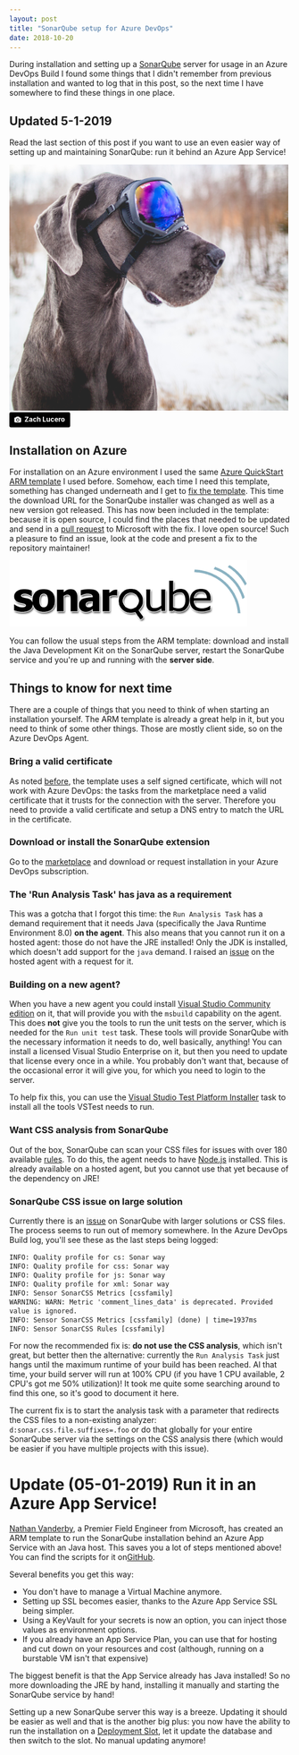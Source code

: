```yaml
---
layout: post
title: "SonarQube setup for Azure DevOps"
date: 2018-10-20
---
```


During installation and setting up a [SonarQube](https://www.sonarqube.org/) server for usage in an Azure DevOps Build I found some things that I didn't remember from previous installation and wanted to log that in this post, so the next time I have somewhere to find these things in one place.

## Updated 5-1-2019
Read the last section of this post if you want to use an even easier way of setting up and maintaining SonarQube: run it behind an Azure App Service! 

![Cool dog by Zach Lucero](/images/2018_10_20_Zach_Lucero_Dog.png)  
<a style="background-color:black;color:white;text-decoration:none;padding:4px 6px;font-family:-apple-system, BlinkMacSystemFont, &quot;San Francisco&quot;, &quot;Helvetica Neue&quot;, Helvetica, Ubuntu, Roboto, Noto, &quot;Segoe UI&quot;, Arial, sans-serif;font-size:12px;font-weight:bold;line-height:1.2;display:inline-block;border-radius:3px" href="https://unsplash.com/@zlucerophoto?utm_medium=referral&amp;utm_campaign=photographer-credit&amp;utm_content=creditBadge" target="_blank" rel="noopener noreferrer" title="Download free do whatever you want high-resolution photos from Zach Lucero"><span style="display:inline-block;padding:2px 3px"><svg xmlns="http://www.w3.org/2000/svg" style="height:12px;width:auto;position:relative;vertical-align:middle;top:-1px;fill:white" viewBox="0 0 32 32"><title>unsplash-logo</title><path d="M20.8 18.1c0 2.7-2.2 4.8-4.8 4.8s-4.8-2.1-4.8-4.8c0-2.7 2.2-4.8 4.8-4.8 2.7.1 4.8 2.2 4.8 4.8zm11.2-7.4v14.9c0 2.3-1.9 4.3-4.3 4.3h-23.4c-2.4 0-4.3-1.9-4.3-4.3v-15c0-2.3 1.9-4.3 4.3-4.3h3.7l.8-2.3c.4-1.1 1.7-2 2.9-2h8.6c1.2 0 2.5.9 2.9 2l.8 2.4h3.7c2.4 0 4.3 1.9 4.3 4.3zm-8.6 7.5c0-4.1-3.3-7.5-7.5-7.5-4.1 0-7.5 3.4-7.5 7.5s3.3 7.5 7.5 7.5c4.2-.1 7.5-3.4 7.5-7.5z"></path></svg></span><span style="display:inline-block;padding:2px 3px">Zach Lucero</span></a>

## Installation on Azure
For installation on an Azure environment I used the same [Azure QuickStart ARM template](https://github.com/Azure/azure-quickstart-templates/tree/master/sonarqube-azuresql) I used before. Somehow, each time I need this template, something has changed underneath and I get to [fix the template](https://rajbos.github.io/blog/2018/08/12/self-signed-certificate-on-sonarqube-server). This time the download URL for the SonarQube installer was changed as well as a new version got released. This has now been included in the template: because it is open source, I could find the places that needed to be updated and send in a [pull request](https://github.com/Azure/azure-quickstart-templates/pull/5313) to Microsoft with the fix. I love open source! Such a pleasure to find an issue, look at the code and present a fix to the repository maintainer!

![SonarQube logo](/images/2018_08_12_SonarQube.png)

You can follow the usual steps from the ARM template: download and install the Java Development Kit on the SonarQube server, restart the SonarQube service and you're up and running with the **server side**.

## Things to know for next time
There are a couple of things that you need to think of when starting an installation yourself. The ARM template is already a great help in it, but you need to think of some other things. Those are mostly client side, so on the Azure DevOps Agent.

### Bring a valid certificate 
As noted [before](2018-08-12-self-signed-certificate-on-sonarqube-server), the template uses a self signed certificate, which will not work with Azure DevOps: the tasks from the marketplace need a valid certificate that it trusts for the connection with the server. Therefore you need to provide a valid certificate and setup a DNS entry to match the URL in the certificate.

### Download or install the SonarQube extension
Go to the [marketplace](https://marketplace.visualstudio.com/items?itemName=SonarSource.sonarqube) and download or request installation in your Azure DevOps subscription.

### The 'Run Analysis Task' has java as a requirement
This was a gotcha that I forgot this time: the `Run Analysis Task` has a demand requirement that it needs Java (specifically the Java Runtime Environment 8.0) **on the agent**. This also means that you cannot run it on a hosted agent: those do not have the JRE installed! Only the JDK is installed, which doesn't add support for the `java` demand. I raised an [issue](https://github.com/Microsoft/azure-pipelines-image-generation/issues/315) on the hosted agent with a request for it.

### Building on a new agent?
When you have a new agent you could install [Visual Studio Community edition](https://visualstudio.microsoft.com/downloads/) on it, that will provide you with the `msbuild` capability on the agent. This does **not** give you the tools to run the unit tests on the server, which is needed for the `Run unit test` task. These tools will provide SonarQube with the necessary information it needs to do, well basically, anything! You can install a licensed Visual Studio Enterprise on it, but then you need to update that license every once in a while. You probably don't want that, because of the occasional error it will give you, for which you need to login to the server.

To help fix this, you can use the [Visual Studio Test Platform Installer](https://www.nuget.org/packages/Microsoft.TestPlatform) task to install all the tools VSTest needs to run.

### Want CSS analysis from SonarQube
Out of the box, SonarQube can scan your CSS files for issues with over 180 available [rules](https://github.com/racodond/sonar-css-plugin#available-rules). To do this, the agent needs to have [Node.js](https://nodejs.org/en/download/) installed. This is already available on a hosted agent, but you cannot use that yet because of the dependency on JRE! 

### SonarQube CSS issue on large solution
Currently there is an [issue](https://community.sonarsource.com/t/sonarqube-post-processing-fails-with-unknown-reason/1798/6) on SonarQube with larger solutions or CSS files. The process seems to run out of memory somewhere. In the Azure DevOps Build log, you'll see these as the last steps being logged:  
```
INFO: Quality profile for cs: Sonar way
INFO: Quality profile for css: Sonar way
INFO: Quality profile for js: Sonar way
INFO: Quality profile for xml: Sonar way
INFO: Sensor SonarCSS Metrics [cssfamily]
WARNING: WARN: Metric 'comment_lines_data' is deprecated. Provided value is ignored.
INFO: Sensor SonarCSS Metrics [cssfamily] (done) | time=1937ms
INFO: Sensor SonarCSS Rules [cssfamily]
```

For now the recommended fix is: **do not use the CSS analysis**, which isn't great, but better then the alternative: currently the `Run Analysis Task` just hangs until the maximum runtime of your build has been reached. Al that time, your build server will run at 100% CPU (if you have 1 CPU available, 2 CPU's got me 50% utilization)!
It took me quite some searching around to find this one, so it's good to document it here. 

The current fix is to start the analysis task with a parameter that redirects the CSS files to a non-existing analyzer:  
`d:sonar.css.file.suffixes=.foo` or do that globally for your entire SonarQube server via the settings on the CSS analysis there (which would be easier if you have multiple projects with this issue). 

# Update (05-01-2019) Run it in an Azure App Service!
[Nathan Vanderby](https://www.linkedin.com/in/nathan-vanderby-92a19814/), a Premier Field Engineer from Microsoft, has created an ARM template to run the SonarQube installation behind an Azure App Service with an Java host. This saves you a lot of steps mentioned above! You can find the scripts for it on[GitHub](https://github.com/vanderby/SonarQube-AzureAppService). 

Several benefits you get this way:
* You don't have to manage a Virtual Machine anymore.
* Setting up SSL becomes easier, thanks to the Azure App Service SSL being simpler.
* Using a KeyVault for your secrets is now an option, you can inject those values as environment options.
* If you already have an App Service Plan, you can use that for hosting and cut down on your resources and cost (although, running on a burstable VM isn't that expensive)

The biggest benefit is that the App Service already has Java installed! So no more downloading the JRE by hand, installing it manually and starting the SonarQube service by hand! 

Setting up a new SonarQube server this way is a breeze. Updating it should be easier as well and that is the another big plus: you now have the ability to run the installation on a [Deployment Slot](https://docs.microsoft.com/en-us/azure/app-service/deploy-staging-slots), let it update the database and then switch to the slot. No manual updating anymore! 
